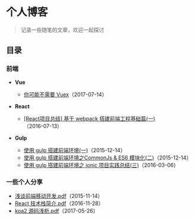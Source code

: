# 个人博客

> 记录一些随笔的文章，欢迎一起探讨

## 目录

### 前端

  - **Vue**
    - [你可能不需要 Vuex](https://github.com/chenbin92/blog/issues/1)（2017-07-14）

  - **React**
    - [[React项目总结] 基于 webpack 搭建前端工程基础篇(一)](https://github.com/chenbin92/react-redux-webpack-starter/issues/1)（2016-07-13）

  - **Gulp**
    - [使用 gulp 搭建前端环境(一)](https://github.com/chenbin92/ES6-with-gulp-build/issues/3)（2015-12-14）
    - [使用 gulp 搭建前端环境之CommonJs & ES6 模块化(二)](https://github.com/chenbin92/ES6-with-gulp-build/issues/4)（2015-12-14）
    - [使用 gulp 搭建前端环境之 ionic 项目实践总结(三)](https://github.com/chenbin92/ES6-with-gulp-build/issues/6)（2016-03-06）


### 一些个人分享
  - [浅谈前端移动开发.pdf](http://osysqvegm.bkt.clouddn.com/%E6%B5%85%E8%B0%88%E5%89%8D%E7%AB%AF%E7%A7%BB%E5%8A%A8%E5%BC%80%E5%8F%91.pdf)（2015-11-14）
  - [React 技术栈简介.pdf](http://osysqvegm.bkt.clouddn.com/React%20%E6%8A%80%E6%9C%AF%E6%A0%88%E7%AE%80%E4%BB%8B.pdf)（2016-11-28）
  - [koa2 源码浅析.pdf](http://osysqvegm.bkt.clouddn.com/koa%20%E6%BA%90%E7%A0%81%E6%B5%85%E6%9E%90.pdf)（2017-05-26）
